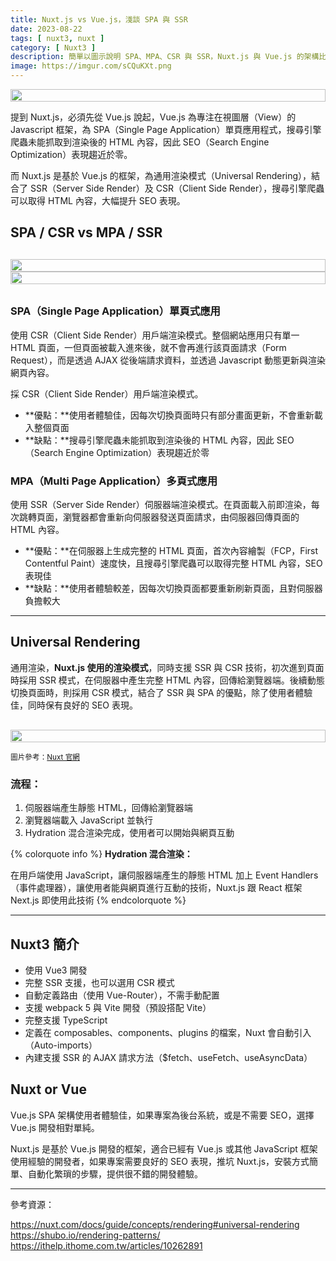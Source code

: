 ```yaml
---
title: Nuxt.js vs Vue.js，淺談 SPA 與 SSR
date: 2023-08-22
tags: [ nuxt3, nuxt ]
category: [ Nuxt3 ]
description: 簡單以圖示說明 SPA、MPA、CSR 與 SSR，Nuxt.js 與 Vue.js 的架構比較，以及選擇的時機
image: https://imgur.com/sCQuKXt.png
---
```


<div style="display: flex; justify-content: center; margin: 0;">
    <img style="width: 100%; max-width: 100%;" src="https://imgur.com/EyMJEAV.png">
</div>

提到 Nuxt.js，必須先從 Vue.js 說起，Vue.js 為專注在視圖層（View）的 Javascript 框架，為 SPA（Single Page Application）單頁應用程式，搜尋引擎爬蟲未能抓取到渲染後的 HTML 內容，因此 SEO（Search Engine Optimization）表現趨近於零。

而 Nuxt.js 是基於 Vue.js 的框架，為通用渲染模式（Universal Rendering），結合了 SSR（Server Side Render）及 CSR（Client Side Render），搜尋引擎爬蟲可以取得 HTML 內容，大幅提升 SEO 表現。

<!-- more -->

## **SPA / CSR vs MPA / SSR**

<div class="column-wrap" style="margin: 30px 0">
    <div>
        <div style="display: flex; justify-content: left;">
            <img style="width: 100%; max-width: 100%;" src="https://imgur.com/sCQuKXt.png">
        </div>
    </div>
    <div>
        <div style="display: flex; justify-content: left;">
            <img style="width: 100%; max-width: 100%;" src="https://imgur.com/BqLpa1p.png">
        </div>
    </div>
</div>

### **SPA（Single Page Application）單頁式應用**

使用 CSR（Client Side Render）用戶端渲染模式。整個網站應用只有單一 HTML 頁面，一但頁面被載入進來後，就不會再進行該頁面請求（Form Request），而是透過 AJAX 從後端請求資料，並透過 Javascript 動態更新與渲染網頁內容。

採 CSR（Client Side Render）用戶端渲染模式。

- **優點：**使用者體驗佳，因每次切換頁面時只有部分畫面更新，不會重新載入整個頁面
- **缺點：**搜尋引擎爬蟲未能抓取到渲染後的 HTML 內容，因此 SEO（Search Engine Optimization）表現趨近於零

### **MPA（Multi Page Application）多頁式應用**

使用 SSR（Server Side Render）伺服器端渲染模式。在頁面載入前即渲染，每次跳轉頁面，瀏覽器都會重新向伺服器發送頁面請求，由伺服器回傳頁面的 HTML 內容。

- **優點：**在伺服器上生成完整的 HTML 頁面，首次內容繪製（FCP，First Contentful Paint）速度快，且搜尋引擎爬蟲可以取得完整 HTML 內容，SEO 表現佳
- **缺點：**使用者體驗較差，因每次切換頁面都要重新刷新頁面，且對伺服器負擔較大

---

## **Universal Rendering**

通用渲染，**Nuxt.js 使用的渲染模式**，同時支援 SSR 與 CSR 技術，初次進到頁面時採用 SSR 模式，在伺服器中產生完整 HTML 內容，回傳給瀏覽器端。後續動態切換頁面時，則採用 CSR 模式，結合了 SSR 與 SPA 的優點，除了使用者體驗佳，同時保有良好的 SEO 表現。

<div style="display: flex; justify-content: center; margin: 30px 0 10px;">
    <img style="width: 100%; max-width: 100%;" src="https://imgur.com/KuL0KPL.png">
</div>

<small>圖片參考：[Nuxt 官網](https://nuxt.com/docs/guide/concepts/rendering#universal-rendering)</small>

### **流程：**

1. 伺服器端產生靜態 HTML，回傳給瀏覽器端
2. 瀏覽器端載入 JavaScript 並執行
3. Hydration 混合渲染完成，使用者可以開始與網頁互動

{% colorquote info %}
**Hydration 混合渲染：**

在用戶端使用 JavaScript，讓伺服器端產生的靜態 HTML 加上 Event Handlers（事件處理器），讓使用者能與網頁進行互動的技術，Nuxt.js 跟 React 框架 Next.js 即使用此技術
{% endcolorquote %}

---

## **Nuxt3 簡介**

- 使用 Vue3 開發
- 完整 SSR 支援，也可以選用 CSR 模式
- 自動定義路由（使用 Vue-Router），不需手動配置
- 支援 webpack 5 與 Vite 開發（預設搭配 Vite）
- 完整支援 TypeScript
- 定義在 composables、components、plugins 的檔案，Nuxt 會自動引入（Auto-imports）
- 內建支援 SSR 的 AJAX 請求方法（$fetch、useFetch、useAsyncData）

## **Nuxt or Vue**

Vue.js SPA 架構使用者體驗佳，如果專案為後台系統，或是不需要 SEO，選擇 Vue.js 開發相對單純。

Nuxt.js 是基於 Vue.js 開發的框架，適合已經有 Vue.js 或其他 JavaScript 框架使用經驗的開發者，如果專案需要良好的 SEO 表現，推坑 Nuxt.js，安裝方式簡單、自動化繁瑣的步驟，提供很不錯的開發體驗。

---

參考資源：

https://nuxt.com/docs/guide/concepts/rendering#universal-rendering
https://shubo.io/rendering-patterns/
https://ithelp.ithome.com.tw/articles/10262891